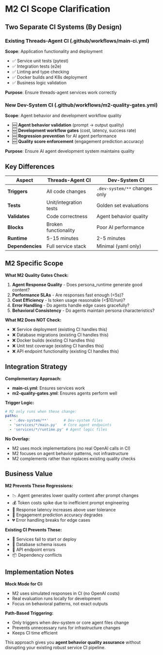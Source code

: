 # M2 CI Scope Clarification

## **Two Separate CI Systems (By Design)**

### **Existing Threads-Agent CI** (.github/workflows/main-ci.yml)
**Scope**: Application functionality and deployment
- ✅ Service unit tests (pytest)
- ✅ Integration tests (e2e)
- ✅ Linting and type checking  
- ✅ Docker builds and K8s deployment
- ✅ Business logic validation

**Purpose**: Ensure threads-agent services work correctly

### **New Dev-System CI** (.github/workflows/m2-quality-gates.yml)  
**Scope**: Agent behavior and development workflow quality
- 🆕 **Agent behavior validation** (prompt → output quality)
- 🆕 **Development workflow gates** (cost, latency, success rate)
- 🆕 **Regression prevention** for AI agent performance
- 🆕 **Quality score enforcement** (engagement prediction accuracy)

**Purpose**: Ensure AI agent development system maintains quality

## **Key Differences**

| Aspect | Threads-Agent CI | Dev-System CI |
|--------|------------------|---------------|
| **Triggers** | All code changes | `.dev-system/**` changes only |
| **Tests** | Unit/integration tests | Golden set evaluations |
| **Validates** | Code correctness | Agent behavior quality |
| **Blocks** | Broken functionality | Poor AI performance |
| **Runtime** | 5-15 minutes | 2-5 minutes |
| **Dependencies** | Full service stack | Minimal (yaml only) |

## **M2 Specific Scope**

**What M2 Quality Gates Check:**
1. **Agent Response Quality** - Does persona_runtime generate good content?
2. **Performance SLAs** - Are responses fast enough (<5s)?  
3. **Cost Efficiency** - Is token usage reasonable (<$10/run)?
4. **Error Handling** - Do agents handle edge cases gracefully?
5. **Behavioral Consistency** - Do agents maintain persona characteristics?

**What M2 Does NOT Check:**
- ❌ Service deployment (existing CI handles this)
- ❌ Database migrations (existing CI handles this)  
- ❌ Docker builds (existing CI handles this)
- ❌ Unit test coverage (existing CI handles this)
- ❌ API endpoint functionality (existing CI handles this)

## **Integration Strategy**

**Complementary Approach:**
- **main-ci.yml**: Ensures services work
- **m2-quality-gates.yml**: Ensures agents perform well

**Trigger Logic:**
```yaml
# M2 only runs when these change:
paths:
  - '.dev-system/**'       # Dev-system files
  - 'services/*/main.py'   # Core agent endpoints  
  - 'services/*/runtime.py' # Agent logic files
```

**No Overlap:**
- M2 uses mock implementations (no real OpenAI calls in CI)
- M2 focuses on agent behavior patterns, not infrastructure
- M2 complements rather than replaces existing quality checks

## **Business Value**

**M2 Prevents These Regressions:**
- 📉 Agent generates lower quality content after prompt changes
- 💰 Token costs spike due to inefficient prompt engineering
- 🐌 Response latency increases above user tolerance
- 🎯 Engagement prediction accuracy degrades
- 💔 Error handling breaks for edge cases

**Existing CI Prevents These:**
- 🚫 Services fail to start or deploy
- 🔧 Database schema issues
- 🐛 API endpoint errors
- 📦 Dependency conflicts

## **Implementation Notes**

**Mock Mode for CI:**
- M2 uses simulated responses in CI (no OpenAI costs)
- Real evaluation runs locally for development
- Focus on behavioral patterns, not exact outputs

**Path-Based Triggering:**
- Only triggers when dev-system or core agent files change
- Prevents unnecessary runs for infrastructure changes
- Keeps CI time efficient

This approach gives you **agent behavior quality assurance** without disrupting your existing robust service CI pipeline.